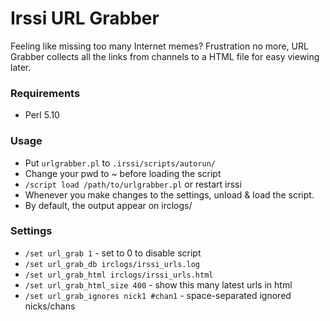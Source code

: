 # Irssi URL Grabber
Feeling like missing too many Internet memes? Frustration no more, URL Grabber collects all the links from channels to a HTML file for easy viewing later.

### Requirements
* Perl 5.10

### Usage
* Put <code>urlgrabber.pl</code> to <code>.irssi/scripts/autorun/</code>
* Change your pwd to ~ before loading the script
* <code>/script load /path/to/urlgrabber.pl</code> or restart irssi
* Whenever you make changes to the settings, unload & load the script.
* By default, the output appear on irclogs/

### Settings
* <code>/set url_grab 1</code> - set to 0 to disable script
* <code>/set url_grab_db irclogs/irssi_urls.log </code>
* <code>/set url_grab_html irclogs/irssi_urls.html</code>
* <code>/set url_grab_html_size 400</code> - show this many latest urls in html
* <code>/set url_grab_ignores nick1 #chan1</code> - space-separated ignored nicks/chans

